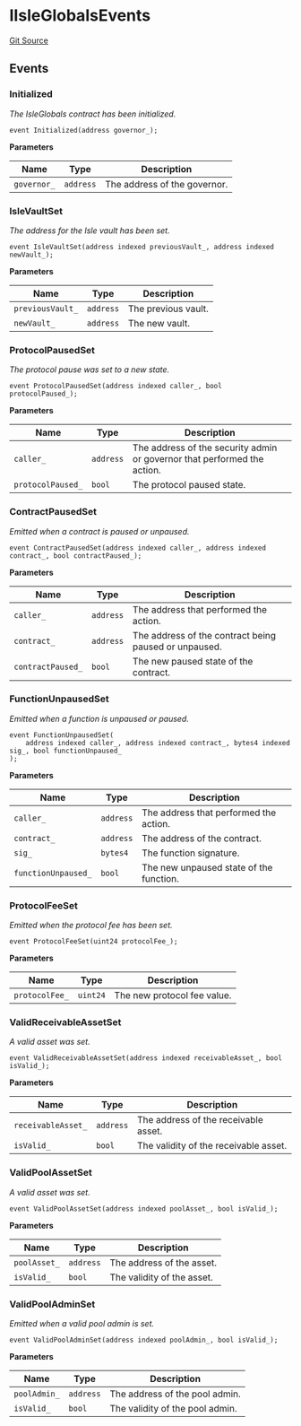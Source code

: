 # IIsleGlobalsEvents

[Git Source](https://github.com/isle-labs/isle-contract/blob/main/contracts/interfaces/IIsleGlobalsEvents.sol)

## Events

### Initialized

_The IsleGlobals contract has been initialized._

```solidity
event Initialized(address governor_);
```

**Parameters**

| Name        | Type      | Description                  |
| ----------- | --------- | ---------------------------- |
| `governor_` | `address` | The address of the governor. |

### IsleVaultSet

_The address for the Isle vault has been set._

```solidity
event IsleVaultSet(address indexed previousVault_, address indexed newVault_);
```

**Parameters**

| Name             | Type      | Description         |
| ---------------- | --------- | ------------------- |
| `previousVault_` | `address` | The previous vault. |
| `newVault_`      | `address` | The new vault.      |

### ProtocolPausedSet

_The protocol pause was set to a new state._

```solidity
event ProtocolPausedSet(address indexed caller_, bool protocolPaused_);
```

**Parameters**

| Name              | Type      | Description                                                              |
| ----------------- | --------- | ------------------------------------------------------------------------ |
| `caller_`         | `address` | The address of the security admin or governor that performed the action. |
| `protocolPaused_` | `bool`    | The protocol paused state.                                               |

### ContractPausedSet

_Emitted when a contract is paused or unpaused._

```solidity
event ContractPausedSet(address indexed caller_, address indexed contract_, bool contractPaused_);
```

**Parameters**

| Name              | Type      | Description                                           |
| ----------------- | --------- | ----------------------------------------------------- |
| `caller_`         | `address` | The address that performed the action.                |
| `contract_`       | `address` | The address of the contract being paused or unpaused. |
| `contractPaused_` | `bool`    | The new paused state of the contract.                 |

### FunctionUnpausedSet

_Emitted when a function is unpaused or paused._

```solidity
event FunctionUnpausedSet(
    address indexed caller_, address indexed contract_, bytes4 indexed sig_, bool functionUnpaused_
);
```

**Parameters**

| Name                | Type      | Description                             |
| ------------------- | --------- | --------------------------------------- |
| `caller_`           | `address` | The address that performed the action.  |
| `contract_`         | `address` | The address of the contract.            |
| `sig_`              | `bytes4`  | The function signature.                 |
| `functionUnpaused_` | `bool`    | The new unpaused state of the function. |

### ProtocolFeeSet

_Emitted when the protocol fee has been set._

```solidity
event ProtocolFeeSet(uint24 protocolFee_);
```

**Parameters**

| Name           | Type     | Description                 |
| -------------- | -------- | --------------------------- |
| `protocolFee_` | `uint24` | The new protocol fee value. |

### ValidReceivableAssetSet

_A valid asset was set._

```solidity
event ValidReceivableAssetSet(address indexed receivableAsset_, bool isValid_);
```

**Parameters**

| Name               | Type      | Description                           |
| ------------------ | --------- | ------------------------------------- |
| `receivableAsset_` | `address` | The address of the receivable asset.  |
| `isValid_`         | `bool`    | The validity of the receivable asset. |

### ValidPoolAssetSet

_A valid asset was set._

```solidity
event ValidPoolAssetSet(address indexed poolAsset_, bool isValid_);
```

**Parameters**

| Name         | Type      | Description                |
| ------------ | --------- | -------------------------- |
| `poolAsset_` | `address` | The address of the asset.  |
| `isValid_`   | `bool`    | The validity of the asset. |

### ValidPoolAdminSet

_Emitted when a valid pool admin is set._

```solidity
event ValidPoolAdminSet(address indexed poolAdmin_, bool isValid_);
```

**Parameters**

| Name         | Type      | Description                     |
| ------------ | --------- | ------------------------------- |
| `poolAdmin_` | `address` | The address of the pool admin.  |
| `isValid_`   | `bool`    | The validity of the pool admin. |

